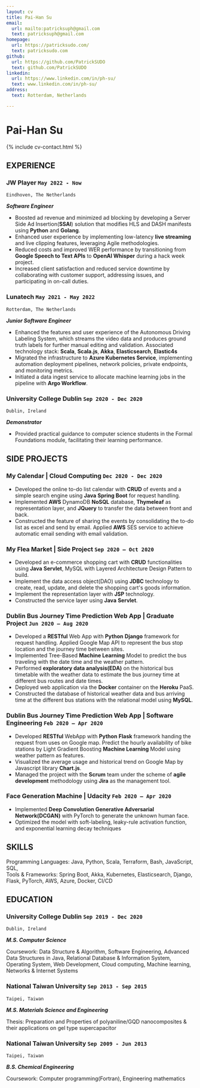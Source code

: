 ```yaml
---
layout: cv
title: Pai-Han Su
email:
  url: mailto:patricksuph@gmail.com
  text: patricksuph@gmail.com
homepage:
  url: https://patricksudo.com/
  text: patricksudo.com
github:
  url: https://github.com/PatrickSUDO
  text: github.com/PatrickSUDO
linkedin:
  url: https://www.linkedin.com/in/ph-su/
  text: www.linkedin.com/in/ph-su/
address:
  text: Rotterdam, Netherlands

---
```


# Pai-Han **Su**

<!--
include contact information from the front matter
Supported arguments:
    - homepage: url, text
    - phone
    - email
-->

{% include cv-contact.html %}

## EXPERIENCE

### **JW Player**  `May 2022 - Now`

```
Eindhoven, The Netherlands
```

**_Software Engineer_**

- Boosted ad revenue and minimized ad blocking by developing a Server Side Ad Insertion(**SSAI**) solution that modifies HLS and DASH manifests using **Python** and **Golang**.
- Enhanced user experience by implementing low-latency **live streaming** and live clipping features, leveraging Agile methodologies.
- Reduced costs and improved WER performance by transitioning from **Google Speech to Text APIs** to **OpenAI Whisper** during a hack week project.
- Increased client satisfaction and reduced service downtime by collaborating with customer support, addressing issues, and participating in on-call duties.

### **Lunatech**  `May 2021 - May 2022`

```
Rotterdam, The Netherlands
```

**_Junior Software Engineer_**

- Enhanced the features and user experience of the Autonomous Driving Labeling System, which streams the video data and produces ground truth labels for further manual editing and validation. Associated technology stack: **Scala**, **Scala.js**, **Akka**, **Elasticsearch**, **Elastic4s**
- Migrated the infrastructure to **Azure Kubernetes Service**, implementing automation deployment pipelines, network policies, private endpoints, and monitoring metrics.
- Initiated a data ingest service to allocate machine learning jobs in the pipeline with **Argo Workflow**.

### **University College Dublin**  `Sep 2020 - Dec 2020`

```
Dublin, Ireland
```

**_Demonstrator_**

- Provided practical guidance to computer science students in the Formal Foundations module, facilitating their learning performance.


## SIDE PROJECTS

### **My Calendar** | Cloud Computing `Dec 2020 - Dec 2020`

- Developed the online to-do list calendar with **CRUD** of events and a simple search engine using **Java** **Spring Boot** for request handling.
- Implemented **AWS** DynamoDB **NoSQL** database, **Thymeleaf** as representation layer, and **JQuery** to transfer the data between front and back.
- Constructed the feature of sharing the events by consolidating the to-do list as excel and send by email. Applied **AWS** SES service to achieve automatic email sending with email validation.

### **My Flea Market** | Side Project `Sep 2020 – Oct 2020`

- Developed an e-commerce shopping cart with **CRUD** functionalities using **Java** **Servlet**, MySQL with Layered Architecture Design Pattern to build.
- Implement the data access object(DAO) using **JDBC** technology to create, read, update, and delete the shopping cart's goods information.
- Implement the representation layer with **JSP** technology.
- Constructed the service layer using **Java** **Servlet**.

### **Dublin Bus Journey Time Prediction Web App** | Graduate Project  `Jun 2020 – Aug 2020`

- Developed a **RESTful** Web App with **Python** **Django** framework for request handling. Applied Google Map API to represent the bus stop location and the journey time between sites.
- Implemented Tree-Based **Machine Learning** Model to predict the bus traveling with the date time and the weather pattern.
- Performed **exploratory data analysis(EDA)** on the historical bus timetable with the weather data to estimate the bus journey time at different bus routes and date times.
- Deployed web application via the **Docker** container on the **Heroku** PaaS.
- Constructed the database of historical weather data and bus arriving time at the different bus stations with the relational model using **MySQL**.

### **Dublin Bus Journey Time Prediction Web App** | Software Engineering  `Feb 2020 – Apr 2020`

- Developed **RESTful** WebApp with **Python** **Flask** framework handing the request from uses on Google map. Predict the hourly availability of bike stations by Light Gradient Boosting **Machine Learning** Model using weather pattern as features.
- Visualized the average usage and historical trend on Google Map by Javascript library **Chart.js**.
- Managed the project with the **Scrum** team under the scheme of **agile development** methodology using **Jira** as the management tool.

### **Face Generation Machine** | Udacity  `Feb 2020 – Apr 2020`

- Implemented **Deep Convolution Generative Adversarial Network(DCGAN)** with PyTorch to generate the unknown human face.
- Optimized the model with soft-labeling, leaky-rule activation function, and exponential learning decay techniques


## SKILLS

Programming Languages: Java, Python, Scala, Terraform, Bash, JavaScript, SQL, 
<br>
Tools & Frameworks: Spring Boot, Akka, Kubernetes, Elasticsearch, Django, Flask, PyTorch, AWS, Azure, Docker, CI/CD

## EDUCATION

### **University College Dublin** `Sep 2019 - Dec 2020`

```
Dublin, Ireland
```

**_M.S. Computer Science_**

Coursework: Data Structure & Algorithm, Software Engineering, Advanced Data Structures in Java, Relational Database & Information System, Operating System, Web Development, Cloud computing, Machine learning, Networks & Internet Systems

### **National Taiwan University**   `Sep 2013 - Sep 2015`

```
Taipei, Taiwan
```

**_M.S. Materials Science and Engineering_**

Thesis: Preparation and Properties of polyaniline/GQD nanocomposites & their applications on gel type supercapacitor

### **National Taiwan University**   `Sep 2009 - Jun 2013`

```
Taipei, Taiwan
```

**_B.S. Chemical Engineering_**

Coursework: Computer programming(Fortran), Engineering mathematics




<!-- ### Footer

Last updated: May 2021 -->
